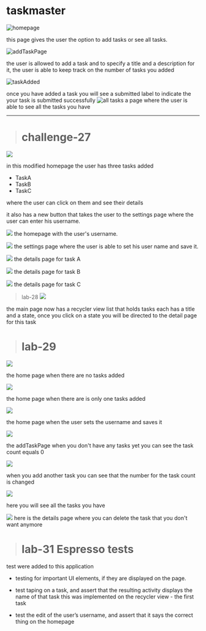# taskmaster

![homepage](screenshots/homepage.jpg)

this page gives the user the option to add tasks or see all tasks. 


![addTaskPage](screenshots/addTaskpage.jpg)

the user is allowed to add a task and to specify a title and a description for it, the user is able to keep track on the number of tasks you added 


![taskAdded](screenshots/taskadded.jpg)

once you have added a task you will see a submitted label to indicate the your task is submitted successfully
![all tasks](screenshots/alltasks.jpg)
a page where the user is able to see all the tasks you have 

_____________________________

># challenge-27 

![](screenshots/homepage27.jpg)


in this modified homepage the user has three tasks added
 - TaskA
 - TaskB
 - TaskC 

 where the user can click on them and see their details 

 it also has a new button that takes the user to the settings page where the user can enter his username. 


![](screenshots/hompage2.027.jpg) 
the homepage with the user's username. 




![](screenshots/settengspage27.jpg) 
the settings page where the user is able to set his user name and save it. 


![](screenshots/taskA27.jpg)
the details page for task A 

![](screenshots/taskB27.jpg)
the details page for task B 


![](screenshots/taskC27.jpg)
the details page for task C  


> lab-28 
![](screenshots/lab-28A.jpg)
 
 the main page now has a recycler view list 
 that holds tasks each has a title and a state, once you click on a state you will be directed to the detail page for this task 


 > # lab-29 

![](screenshots/hompepage-withoutAnyTasks29.jpg)

 the home page when there are no tasks added 

![](screenshots/homepage-29.jpg)

the home page when there are is only one tasks added

![](screenshots/homePageWhenYouSaveUserName29.jpg)

the home page when the user sets the username and saves it 

![](screenshots/addTaskPage-29.jpg)

 the addTaskPage when you don't have any tasks yet 
 you can see the task count equals 0 

 
![](screenshots/addTaskPageWhenYouAddASecondTask29.jpg)

when you add another task you can see that the number for the task count is changed 

![](screenshots/allTasksPage29.jpg)

here you will see all the tasks you have 


![](screenshots/deleteTask29.jpg)
here is the details page where you can delete the task that you don't want anymore 


> # lab-31 Espresso tests 

test were added to this application
- testing for important UI elements, if they are displayed on the page.

-  test taping on a task, and assert that the resulting activity displays the name of that task
this was implemented on the recycler view - the first task 

-  test the edit of the user’s username, and assert that it says the correct thing on the homepage



















